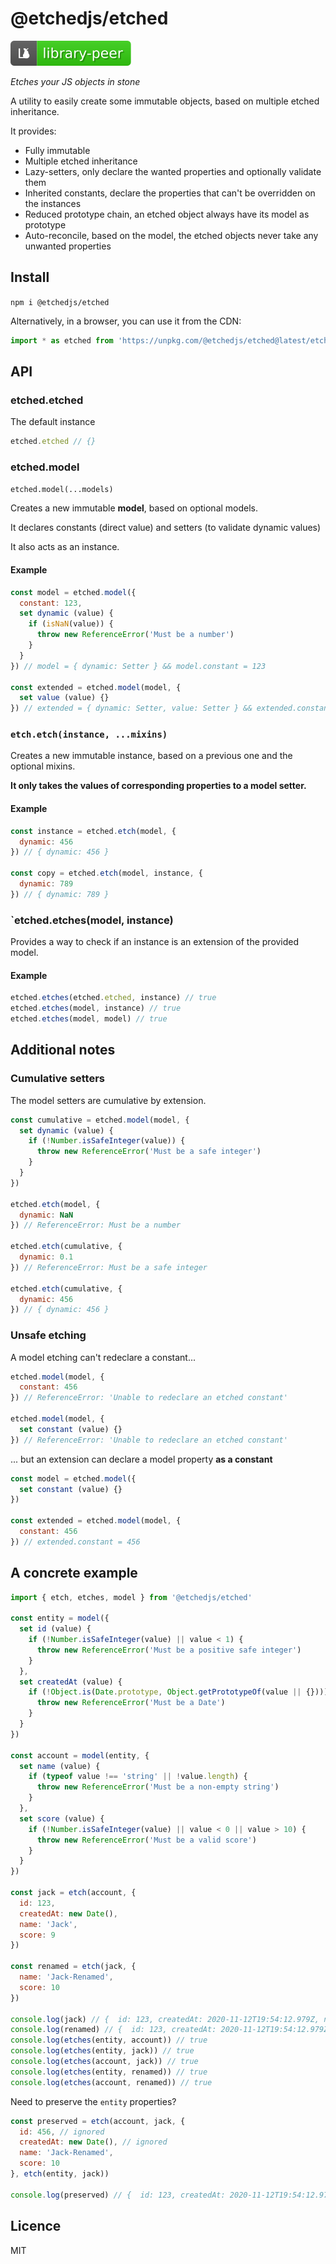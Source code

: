 # @etchedjs/etched

[![](https://raw.githubusercontent.com/Lcfvs/library-peer/main/badge.svg)](https://github.com/Lcfvs/library-peer#readme)

_Etches your JS objects in stone_

A utility to easily create some immutable objects, based on multiple etched inheritance.

It provides:
* Fully immutable
* Multiple etched inheritance
* Lazy-setters, only declare the wanted properties and optionally validate them
* Inherited constants, declare the properties that can't be overridden on the instances
* Reduced prototype chain, an etched object always have its model as prototype
* Auto-reconcile, based on the model, the etched objects never take any unwanted properties


## Install

`npm i @etchedjs/etched`

Alternatively, in a browser, you can use it from the CDN:

```js
import * as etched from 'https://unpkg.com/@etchedjs/etched@latest/etched.min.js'
```

## API

### etched.etched

The default instance

```js
etched.etched // {}
```

### etched.model

`etched.model(...models)`

Creates a new immutable **model**, based on optional models.

It declares constants (direct value) and setters (to validate dynamic values)

It also acts as an instance.

#### Example
```js
const model = etched.model({
  constant: 123,
  set dynamic (value) {
    if (isNaN(value)) {
      throw new ReferenceError('Must be a number')
    }
  }
}) // model = { dynamic: Setter } && model.constant = 123

const extended = etched.model(model, {
  set value (value) {}
}) // extended = { dynamic: Setter, value: Setter } && extended.constant = 123
```

### `etch.etch(instance, ...mixins)`


Creates a new immutable instance, based on a previous one and the optional mixins.

**It only takes the values of corresponding properties to a model setter.**

#### Example

```js
const instance = etched.etch(model, {
  dynamic: 456
}) // { dynamic: 456 }

const copy = etched.etch(model, instance, {
  dynamic: 789
}) // { dynamic: 789 }
```

### `etched.etches(model, instance)

Provides a way to check if an instance is an extension of the provided model.

#### Example
```js
etched.etches(etched.etched, instance) // true
etched.etches(model, instance) // true
etched.etches(model, model) // true
```

## Additional notes

### Cumulative setters

The model setters are cumulative by extension.

```js
const cumulative = etched.model(model, {
  set dynamic (value) {
    if (!Number.isSafeInteger(value)) {
      throw new ReferenceError('Must be a safe integer')
    }
  }
})

etched.etch(model, {
  dynamic: NaN
}) // ReferenceError: Must be a number

etched.etch(cumulative, {
  dynamic: 0.1
}) // ReferenceError: Must be a safe integer

etched.etch(cumulative, {
  dynamic: 456
}) // { dynamic: 456 }
```

### Unsafe etching

A model etching can't redeclare a constant...

```js
etched.model(model, {
  constant: 456
}) // ReferenceError: 'Unable to redeclare an etched constant'

etched.model(model, {
  set constant (value) {}
}) // ReferenceError: 'Unable to redeclare an etched constant'
```

... but an extension can declare a model property **as a constant**

```js
const model = etched.model({
  set constant (value) {}
})

const extended = etched.model(model, {
  constant: 456
}) // extended.constant = 456
```


## A concrete example

```js
import { etch, etches, model } from '@etchedjs/etched'

const entity = model({
  set id (value) {
    if (!Number.isSafeInteger(value) || value < 1) {
      throw new ReferenceError('Must be a positive safe integer')
    }
  },
  set createdAt (value) {
    if (!Object.is(Date.prototype, Object.getPrototypeOf(value || {}))) {
      throw new ReferenceError('Must be a Date')
    }
  }
})

const account = model(entity, {
  set name (value) {
    if (typeof value !== 'string' || !value.length) {
      throw new ReferenceError('Must be a non-empty string')
    }
  },
  set score (value) {
    if (!Number.isSafeInteger(value) || value < 0 || value > 10) {
      throw new ReferenceError('Must be a valid score')
    }
  }
})

const jack = etch(account, {
  id: 123,
  createdAt: new Date(),
  name: 'Jack',
  score: 9
})

const renamed = etch(jack, {
  name: 'Jack-Renamed',
  score: 10
})

console.log(jack) // {  id: 123, createdAt: 2020-11-12T19:54:12.979Z, name: 'Jack', score: 9 }
console.log(renamed) // {  id: 123, createdAt: 2020-11-12T19:54:12.979Z, name: 'Jack-Renamed', score: 10 }
console.log(etches(entity, account)) // true
console.log(etches(entity, jack)) // true
console.log(etches(account, jack)) // true
console.log(etches(entity, renamed)) // true
console.log(etches(account, renamed)) // true
```

Need to preserve the `entity` properties?

```js
const preserved = etch(account, jack, {
  id: 456, // ignored
  createdAt: new Date(), // ignored
  name: 'Jack-Renamed',
  score: 10
}, etch(entity, jack))

console.log(preserved) // {  id: 123, createdAt: 2020-11-12T19:54:12.979Z, name: 'Jack-Renamed', score: 10 }
```


## Licence

MIT
